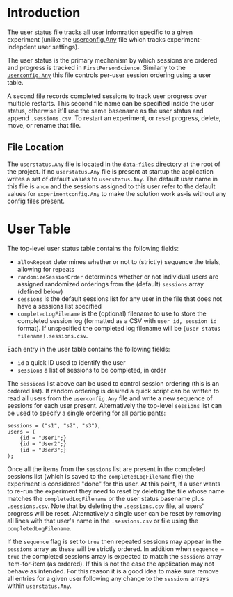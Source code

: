 # Introduction
The user status file tracks all user infomration specific to a given experiment (unlike the [userconfig.Any](./userConfigReadme.md) file which tracks experiment-indepdent user settings). 

The user status is the primary mechanism by which sessions are ordered and progress is tracked in `FirstPersonScience`. Similarly to the [`userconfig.Any`](./userConfigReadme.md) this file controls per-user session ordering using a user table.

A second file records completed sessions to track user progress over multiple restarts. This second file name can be specified inside the user status, otherwise it'll use the same basename as the user status and append `.sessions.csv`. To restart an experiment, or reset progress, delete, move, or rename that file.

## File Location
The `userstatus.Any` file is located in the [`data-files` directory](../data-files) at the root of the project. If no `userstatus.Any` file is present at startup the application writes a set of default values to `userstatus.Any`. The default user name in this file is `anon` and the sessions assigned to this user refer to the default values for `experimentconfig.Any` to make the solution work as-is without any config files present.

# User Table
The top-level user status table contains the following fields:

* `allowRepeat` determines whether or not to (strictly) sequence the trials, allowing for repeats
* `randomizeSessionOrder` determines whether or not individual users are assigned randomized orderings from the (default) `sessions` array (defined below)
* `sessions` is the default sessions list for any user in the file that does not have a sessions list specified
* `completedLogFilename` is the (optional) filename to use to store the completed session log (formatted as a CSV with `user id, session id` format). If unspecified the completed log filename will be `[user status filename].sessions.csv`.

Each entry in the user table contains the following fields:

* `id` a quick ID used to identify the user
* `sessions` a list of sessions to be completed, in order

The `sessions` list above can be used to control session ordering (this is an ordered list). If random ordering is desired a quick script can be written to read all users from the `userconfig.Any` file and write a new sequence of sessions for each user present. Alternatively the top-level `sessions` list can be used to specify a single ordering for all participants:

```
sessions = ("s1", "s2", "s3"),
users = (
    {id = "User1";}
    {id = "User2";}
    {id = "User3";}
);
```

Once all the items from the `sessions` list are present in the completed sessions list (which is saved to the `completedLogFilename` file) the experiment is considered "done" for this user. At this point, if a user wants to re-run the experiment they need to reset by deleting the file whose name matches the `completedLogFilename` or the user status basename plus `.sessions.csv`. Note that by deleting the `.sessions.csv` file, all users' progress will be reset. Alternatively a single user can be reset by removing all lines with that user's name in the `.sessions.csv` or file using the `completedLogFilename`.

If the `sequence` flag is set to `true` then repeated sessions may appear in the `sessions` array as these will be strictly ordered. In addition when `sequence = true` the completed sessions array is expected to match the `sessions` array item-for-item (as ordered). If this is not the case the application may not behave as intended. For this reason it is a good idea to make sure remove all entries for a given user following any change to the `sessions` arrays within `userstatus.Any`.